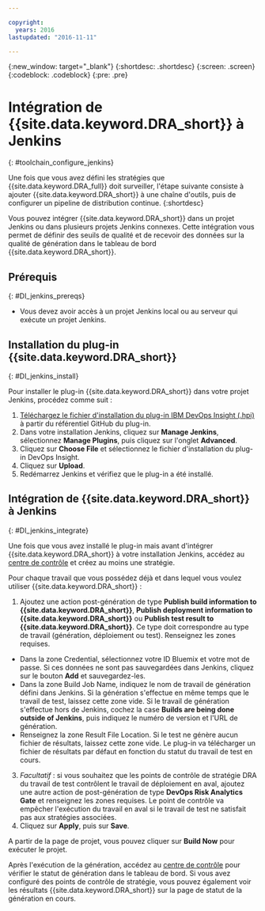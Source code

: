 ```yaml
---

copyright:
  years: 2016
lastupdated: "2016-11-11"

---
```


{:new_window: target="_blank"}
{:shortdesc: .shortdesc}
{:screen: .screen}
{:codeblock: .codeblock}
{:pre: .pre}

# Intégration de {{site.data.keyword.DRA_short}} à Jenkins
{: #toolchain_configure_jenkins}

Une fois que vous avez défini les stratégies que {{site.data.keyword.DRA_full}} doit surveiller, l'étape suivante consiste à ajouter {{site.data.keyword.DRA_short}} à une chaîne d'outils, puis de configurer un pipeline de distribution continue.
{:shortdesc}

<!--##Configuring a Jenkins project-->

Vous pouvez intégrer {{site.data.keyword.DRA_short}} dans un projet Jenkins ou dans plusieurs projets Jenkins connexes. Cette intégration vous permet de définir des seuils de qualité et de recevoir des données sur la qualité de génération dans le tableau de bord {{site.data.keyword.DRA_short}}.

## Prérequis    
{: #DI_jenkins_prereqs}

* Vous devez avoir accès à un projet Jenkins local ou au serveur qui exécute un projet Jenkins.

## Installation du plug-in {{site.data.keyword.DRA_short}}
{: #DI_jenkins_install}

Pour installer le plug-in {{site.data.keyword.DRA_short}} dans votre projet Jenkins, procédez comme suit :

  1. [Téléchargez le fichier d'installation du plug-in IBM DevOps Insight (.hpi)](https://github.ibm.com/oneibmcloud/DRA-Jenkins/blob/hpi-release/target/dra.hpi) à partir du référentiel GitHub du plug-in.
  2. Dans votre installation Jenkins, cliquez sur **Manage Jenkins**, sélectionnez **Manage Plugins**, puis cliquez sur l'onglet **Advanced**.
  3. Cliquez sur **Choose File** et sélectionnez le fichier d'installation du plug-in DevOps Insight.
  4. Cliquez sur **Upload**.
  5. Redémarrez Jenkins et vérifiez que le plug-in a été installé.

## Intégration de {{site.data.keyword.DRA_short}} à Jenkins    
{: #DI_jenkins_integrate}

Une fois que vous avez installé le plug-in mais avant d'intégrer {{site.data.keyword.DRA_short}} à votre installation Jenkins, accédez au [centre de contrôle](https://control-center.stage1.ng.bluemix.net/) et créez au moins une stratégie.

Pour chaque travail que vous possédez déjà et dans lequel vous voulez utiliser {{site.data.keyword.DRA_short}} :

1. Ajoutez une action post-génération de type **Publish build information to {{site.data.keyword.DRA_short}}**, **Publish deployment information to {{site.data.keyword.DRA_short}}** ou **Publish test result to {{site.data.keyword.DRA_short}}**. Ce type doit correspondre au type de travail (génération, déploiement ou test). Renseignez les zones requises.
  * Dans la zone Credential, sélectionnez votre ID Bluemix et votre mot de passe. Si ces données ne sont pas sauvegardées dans Jenkins, cliquez sur le bouton **Add** et sauvegardez-les.
  * Dans la zone Build Job Name, indiquez le nom de travail de génération défini dans Jenkins. Si la génération s'effectue en même temps que le travail de test, laissez cette zone vide. Si le travail de génération s'effectue hors de Jenkins, cochez la case **Builds are being done outside of Jenkins**, puis indiquez le numéro de version et l'URL de génération.
  * Renseignez la zone Result File Location. Si le test ne génère aucun fichier de résultats, laissez cette zone vide. Le plug-in va télécharger un fichier de résultats par défaut en fonction du statut du travail de test en cours.
3. *Facultatif* : si vous souhaitez que les points de contrôle de stratégie DRA du travail de test contrôlent le travail de déploiement en aval, ajoutez une autre action de post-génération de type **DevOps Risk Analytics Gate** et renseignez les zones requises. Le point de contrôle va empêcher l'exécution du travail en aval si le travail de test ne satisfait pas aux stratégies associées.
4. Cliquez sur **Apply**, puis sur **Save**.

A partir de la page de projet, vous pouvez cliquer sur **Build Now** pour exécuter le projet.

Après l'exécution de la génération, accédez au [centre de contrôle](https://control-center.stage1.ng.bluemix.net/) pour vérifier le statut de génération dans le tableau de bord. Si vous avez configuré des points de contrôle de stratégie, vous pouvez également voir les résultats {{site.data.keyword.DRA_short}} sur la page de statut de la génération en cours.
